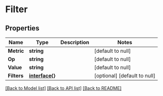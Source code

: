 # Filter

## Properties
Name | Type | Description | Notes
------------ | ------------- | ------------- | -------------
**Metric** | **string** |  | [default to null]
**Op** | **string** |  | [default to null]
**Value** | **string** |  | [default to null]
**Filters** | [**interface{}**](interface{}.md) |  | [optional] [default to null]

[[Back to Model list]](../README.md#documentation-for-models) [[Back to API list]](../README.md#documentation-for-api-endpoints) [[Back to README]](../README.md)


